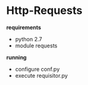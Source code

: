 # Http-Requests

**requirements**
 - python 2.7
 - module requests
 
**running**
 - configure conf.py
 - execute  requisitor.py
